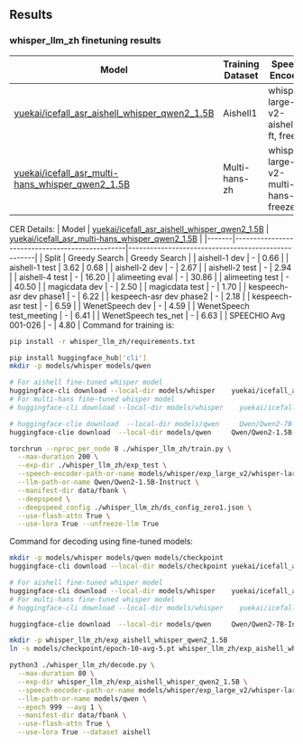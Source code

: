 ## Results

### whisper_llm_zh finetuning results

|Model|         Training Dataset  | Speech Encoder | LLM |  Projector |
|-| -------------------------| ----------------|------|---------------|
|[yuekai/icefall_asr_aishell_whisper_qwen2_1.5B](https://huggingface.co/yuekai/icefall_asr_aishell_whisper_qwen2_1.5B)  | Aishell1                | whisper-large-v2-aishell1-ft, freeze| Qwen2-1.5B-Instruct, LoRA | Linear, 8x downsample|
| [yuekai/icefall_asr_multi-hans_whisper_qwen2_1.5B](https://huggingface.co/yuekai/icefall_asr_multi-hans_whisper_qwen2_1.5B)  |Multi-hans-zh                | whisper-large-v2-multi-hans-ft, freeze| Qwen2-1.5B-Instruct, LoRA | Linear, 8x downsample||

CER Details:
| Model | [yuekai/icefall_asr_aishell_whisper_qwen2_1.5B](https://huggingface.co/yuekai/icefall_asr_aishell_whisper_qwen2_1.5B) | [yuekai/icefall_asr_multi-hans_whisper_qwen2_1.5B](https://huggingface.co/yuekai/icefall_asr_multi-hans_whisper_qwen2_1.5B) |
|-------|------------------------------------------------|----------------------------------------------------|
| Split | Greedy Search | Greedy Search |
| aishell-1 dev | - | 0.66 |
| aishell-1 test | 3.62 | 0.68 |
| aishell-2 dev | - | 2.67 |
| aishell-2 test | - | 2.94 |
| aishell-4 test | - | 16.20 |
| alimeeting eval | - | 30.86 |
| alimeeting test | - | 40.50 |
| magicdata dev | - | 2.50 |
| magicdata test | - | 1.70 |
| kespeech-asr dev phase1 | - | 6.22 |
| kespeech-asr dev phase2 | - | 2.18 |
| kespeech-asr test | - | 6.59 |
| WenetSpeech dev | - | 4.59 |
| WenetSpeech test_meeting | - | 6.41 |
| WenetSpeech tes_net | - | 6.63 |
| SPEECHIO Avg 001-026 | - | 4.80 |
Command for training is:
```bash
pip install -r whisper_llm_zh/requirements.txt

pip install huggingface_hub['cli']
mkdir -p models/whisper models/qwen

# For aishell fine-tuned whisper model
huggingface-cli download --local-dir models/whisper    yuekai/icefall_asr_aishell_whisper exp_large_v2/whisper-large-v2-aishell1-epoch-10-avg-6.pt
# For multi-hans fine-tuned whisper model
# huggingface-cli download --local-dir models/whisper    yuekai/icefall_asr_multi-hans-zh_whisper v1.1/whisper-large-v2-multi-hans-zh-epoch-3-avg-10.pt

# huggingface-clie download  --local-dir models/qwen     Qwen/Qwen2-7B-Instruct
huggingface-clie download  --local-dir models/qwen     Qwen/Qwen2-1.5B-Instruct

torchrun --nproc_per_node 8 ./whisper_llm_zh/train.py \
  --max-duration 200 \
  --exp-dir ./whisper_llm_zh/exp_test \
  --speech-encoder-path-or-name models/whisper/exp_large_v2/whisper-large-v2-aishell1-epoch-10-avg-6.pt \
  --llm-path-or-name Qwen/Qwen2-1.5B-Instruct \
  --manifest-dir data/fbank \
  --deepspeed \
  --deepspeed_config ./whisper_llm_zh/ds_config_zero1.json \
  --use-flash-attn True \
  --use-lora True --unfreeze-llm True
```

Command for decoding using fine-tuned models:
```bash
mkdir -p models/whisper models/qwen models/checkpoint
huggingface-cli download --local-dir models/checkpoint yuekai/icefall_asr_aishell_whisper_qwen2_1.5B

# For aishell fine-tuned whisper model
huggingface-cli download --local-dir models/whisper    yuekai/icefall_asr_aishell_whisper exp_large_v2/whisper-large-v2-aishell1-epoch-10-avg-6.pt
# For multi-hans fine-tuned whisper model
# huggingface-cli download --local-dir models/whisper    yuekai/icefall_asr_multi-hans-zh_whisper v1.1/whisper-large-v2-multi-hans-zh-epoch-3-avg-10.pt

huggingface-clie download  --local-dir models/qwen     Qwen/Qwen2-7B-Instruct

mkdir -p whisper_llm_zh/exp_aishell_whisper_qwen2_1.5B
ln -s models/checkpoint/epoch-10-avg-5.pt whisper_llm_zh/exp_aishell_whisper_qwen2_1.5B/epoch-999.pt

python3 ./whisper_llm_zh/decode.py \
  --max-duration 80 \
  --exp-dir whisper_llm_zh/exp_aishell_whisper_qwen2_1.5B \
  --speech-encoder-path-or-name models/whisper/exp_large_v2/whisper-large-v2-aishell1-epoch-10-avg-6.pt  \
  --llm-path-or-name models/qwen \
  --epoch 999 --avg 1 \
  --manifest-dir data/fbank \
  --use-flash-attn True \
  --use-lora True --dataset aishell
```
